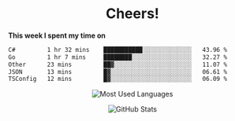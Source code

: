 <h1 align="center">Cheers!</h1>

**This week I spent my time on**
<!--START_SECTION:waka-->

```txt
C#         1 hr 32 mins    ███████████░░░░░░░░░░░░░░   43.96 %
Go         1 hr 7 mins     ████████░░░░░░░░░░░░░░░░░   32.27 %
Other      23 mins         ██▓░░░░░░░░░░░░░░░░░░░░░░   11.07 %
JSON       13 mins         █▓░░░░░░░░░░░░░░░░░░░░░░░   06.61 %
TSConfig   12 mins         █▓░░░░░░░░░░░░░░░░░░░░░░░   06.09 %
```

<!--END_SECTION:waka-->

<p align="center"><img src="https://github-readme-stats.vercel.app/api/top-langs/?username=thnkrn&layout=compact&hide=html&theme=tokyonight" alt="Most Used Languages" /></p>

<p align="center"><img src="https://github-readme-stats.vercel.app/api?username=thnkrn&show_icons=true&count_private=true&theme=tokyonight&show=reviews&hide_rank=false&rank_icon=github" alt="GitHub Stats" /></p>

<!-- <p align="center"><a href="https://wakatime.com"><img src="https://wakatime.com/share/@thnkrn/40092326-d1bd-471b-89da-9a7c63939402.png" /></p>
 -->
